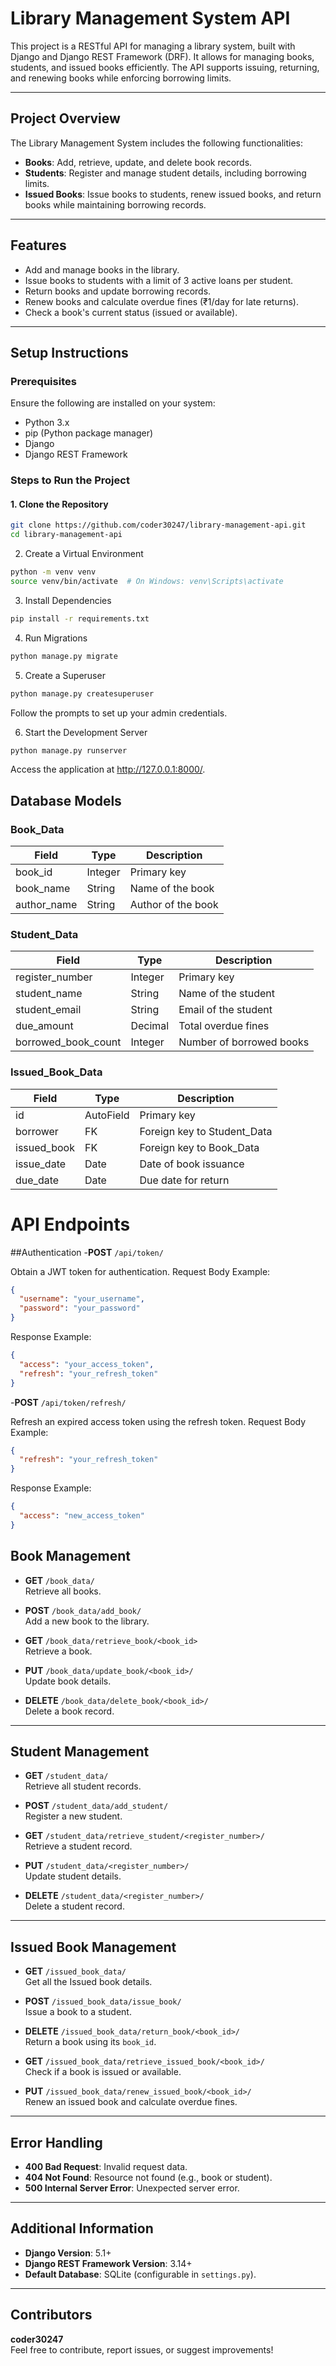 # Library Management System API

This project is a RESTful API for managing a library system, built with Django and Django REST Framework (DRF). It allows for managing books, students, and issued books efficiently. The API supports issuing, returning, and renewing books while enforcing borrowing limits.

---

## Project Overview

The Library Management System includes the following functionalities:

- **Books**: Add, retrieve, update, and delete book records.
- **Students**: Register and manage student details, including borrowing limits.
- **Issued Books**: Issue books to students, renew issued books, and return books while maintaining borrowing records.

---

## Features

- Add and manage books in the library.
- Issue books to students with a limit of 3 active loans per student.
- Return books and update borrowing records.
- Renew books and calculate overdue fines (₹1/day for late returns).
- Check a book's current status (issued or available).

---

## Setup Instructions

### Prerequisites

Ensure the following are installed on your system:

- Python 3.x
- pip (Python package manager)
- Django
- Django REST Framework

### Steps to Run the Project

#### 1. Clone the Repository

```bash
git clone https://github.com/coder30247/library-management-api.git
cd library-management-api
```

2. Create a Virtual Environment
```bash
python -m venv venv
source venv/bin/activate  # On Windows: venv\Scripts\activate
```
3. Install Dependencies
```bash
pip install -r requirements.txt
```
4. Run Migrations
```bash
python manage.py migrate
```
5. Create a Superuser
```bash
python manage.py createsuperuser
```
Follow the prompts to set up your admin credentials.

6. Start the Development Server
```bash
python manage.py runserver
```
Access the application at http://127.0.0.1:8000/.
## Database Models

### **Book\_Data**

| Field        | Type    | Description        |
| ------------ | ------- | ------------------ |
| book\_id     | Integer | Primary key        |
| book\_name   | String  | Name of the book   |
| author\_name | String  | Author of the book |

### **Student\_Data**

| Field                 | Type    | Description              |
| --------------------- | ------- | ------------------------ |
| register\_number      | Integer | Primary key              |
| student\_name         | String  | Name of the student      |
| student\_email        | String  | Email of the student     |
| due\_amount           | Decimal | Total overdue fines      |
| borrowed\_book\_count | Integer | Number of borrowed books |

### **Issued\_Book\_Data**

| Field        | Type      | Description                  |
| ------------ | --------- | ---------------------------- |
| id           | AutoField | Primary key                  |
| borrower     | FK        | Foreign key to Student\_Data |
| issued\_book | FK        | Foreign key to Book\_Data    |
| issue\_date  | Date      | Date of book issuance        |
| due\_date    | Date      | Due date for return          |

# API Endpoints

##Authentication
-**POST** `/api/token/`

Obtain a JWT token for authentication.
Request Body Example:
```json
{
  "username": "your_username",
  "password": "your_password"
}
```
Response Example:
```json
{
  "access": "your_access_token",
  "refresh": "your_refresh_token"
}
```
-**POST** `/api/token/refresh/`

Refresh an expired access token using the refresh token.
Request Body Example:
```json
{
  "refresh": "your_refresh_token"
}
```
Response Example:
```json
{
  "access": "new_access_token"
}
```
## Book Management

- **GET** `/book_data/`  
  Retrieve all books.

- **POST** `/book_data/add_book/`  
  Add a new book to the library.

- **GET** `/book_data/retrieve_book/<book_id>`  
  Retrieve a book.

- **PUT** `/book_data/update_book/<book_id>/`  
  Update book details.

- **DELETE** `/book_data/delete_book/<book_id>/`  
  Delete a book record.

---

## Student Management

- **GET** `/student_data/`  
  Retrieve all student records.
  
- **POST** `/student_data/add_student/`  
  Register a new student.
  
- **GET** `/student_data/retrieve_student/<register_number>/`  
  Retrieve a student record.

- **PUT** `/student_data/<register_number>/`  
  Update student details.

- **DELETE** `/student_data/<register_number>/`  
  Delete a student record.

---

## Issued Book Management

- **GET** `/issued_book_data/`  
  Get all the Issued book details.

- **POST** `/issued_book_data/issue_book/`  
  Issue a book to a student.

- **DELETE** `/issued_book_data/return_book/<book_id>/`  
  Return a book using its `book_id`.

- **GET** `/issued_book_data/retrieve_issued_book/<book_id>/`  
  Check if a book is issued or available.

- **PUT** `/issued_book_data/renew_issued_book/<book_id>/`  
  Renew an issued book and calculate overdue fines.

---

## Error Handling

- **400 Bad Request**: Invalid request data.
- **404 Not Found**: Resource not found (e.g., book or student).
- **500 Internal Server Error**: Unexpected server error.

---

## Additional Information

- **Django Version**: 5.1+
- **Django REST Framework Version**: 3.14+
- **Default Database**: SQLite (configurable in `settings.py`).

---

## Contributors

**coder30247**  
Feel free to contribute, report issues, or suggest improvements!
